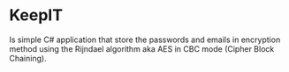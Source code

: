 # KeepIT
Is simple C# application that store the passwords and emails in encryption method
using the Rijndael algorithm aka AES in CBC mode (Cipher Block Chaining).
